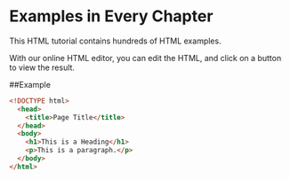 # Examples in Every Chapter
This HTML tutorial contains hundreds of HTML examples.

With our online HTML editor, you can edit the HTML, and click on a button to view the result.

##Example
```html
<!DOCTYPE html>
  <head>
    <title>Page Title</title>
  </head>
  <body>
    <h1>This is a Heading</h1>
    <p>This is a paragraph.</p>
  </body>
</html>

```

